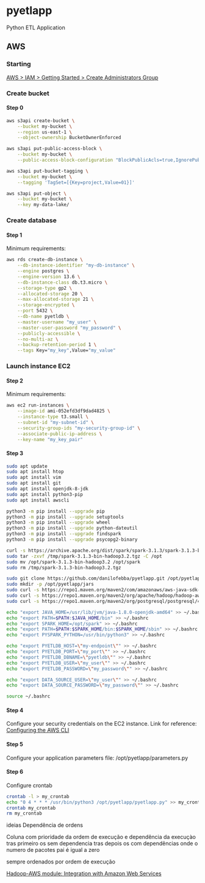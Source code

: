 # pyetlapp
Python ETL Application

## AWS
### Starting
[AWS > IAM > Getting Started > Create Administrators Group](https://docs.aws.amazon.com/pt_br/IAM/latest/UserGuide/getting-started_create-admin-group.html)
### Create bucket
#### Step 0
```bash
aws s3api create-bucket \
    --bucket my-bucket \
    --region us-east-1 \
    --object-ownership BucketOwnerEnforced

aws s3api put-public-access-block \
    --bucket my-bucket \
    --public-access-block-configuration "BlockPublicAcls=true,IgnorePublicAcls=true,BlockPublicPolicy=true,RestrictPublicBuckets=true"

aws s3api put-bucket-tagging \
    --bucket my-bucket \
    --tagging 'TagSet=[{Key=project,Value=01}]'

aws s3api put-object \
    --bucket my-bucket \
    --key my-data-lake/
```
### Create database
#### Step 1
Minimum requirements:
```bash
aws rds create-db-instance \
    --db-instance-identifier "my-db-instance" \
    --engine postgres \
    --engine-version 13.6 \
    --db-instance-class db.t3.micro \
    --storage-type gp2 \
    --allocated-storage 20 \
    --max-allocated-storage 21 \
    --storage-encrypted \
    --port 5432 \
    --db-name pyetldb \
    --master-username "my_user" \
    --master-user-password "my_password" \
    --publicly-accessible \
    --no-multi-az \
    --backup-retention-period 1 \
    --tags Key="my_key",Value="my_value"
```
### Launch instance EC2
#### Step 2
Minimum requirements:
```bash
aws ec2 run-instances \
    --image-id ami-052efd3df9dad4825 \
    --instance-type t3.small \
    --subnet-id "my-subnet-id" \
    --security-group-ids "my-security-group-id" \
    --associate-public-ip-address \
    --key-name "my_key_pair"
```
#### Step 3
```bash
sudo apt update
sudo apt install htop
sudo apt install vim
sudo apt install git
sudo apt install openjdk-8-jdk
sudo apt install python3-pip
sudo apt install awscli

python3 -m pip install --upgrade pip
python3 -m pip install --upgrade setuptools
python3 -m pip install --upgrade wheel
python3 -m pip install --upgrade python-dateutil
python3 -m pip install --upgrade findspark
python3 -m pip install --upgrade psycopg2-binary

curl -s https://archive.apache.org/dist/spark/spark-3.1.3/spark-3.1.3-bin-hadoop3.2.tgz -o /tmp/spark-3.1.3-bin-hadoop3.2.tgz
sudo tar -zxvf /tmp/spark-3.1.3-bin-hadoop3.2.tgz -C /opt
sudo mv /opt/spark-3.1.3-bin-hadoop3.2 /opt/spark
sudo rm /tmp/spark-3.1.3-bin-hadoop3.2.tgz

sudo git clone https://github.com/danilofebba/pyetlapp.git /opt/pyetlapp
sudo mkdir -p /opt/pyetlapp/jars
sudo curl -s https://repo1.maven.org/maven2/com/amazonaws/aws-java-sdk-bundle/1.12.257/aws-java-sdk-bundle-1.12.257.jar -o /opt/pyetlapp/jars
sudo curl -s https://repo1.maven.org/maven2/org/apache/hadoop/hadoop-aws/3.2.0/hadoop-aws-3.2.0.jar -o /opt/pyetlapp/jars
sudo curl -s https://repo1.maven.org/maven2/org/postgresql/postgresql/42.3.6/postgresql-42.3.6.jar -o /opt/pyetlapp/jars

echo "export JAVA_HOME=/usr/lib/jvm/java-1.8.0-openjdk-amd64" >> ~/.bashrc
echo "export PATH=$PATH:$JAVA_HOME/bin" >> ~/.bashrc
echo "export SPARK_HOME=/opt/spark" >> ~/.bashrc
echo "export PATH=$PATH:$SPARK_HOME/bin:$SPARK_HOME/sbin" >> ~/.bashrc
echo "export PYSPARK_PYTHON=/usr/bin/python3" >> ~/.bashrc

echo "export PYETLDB_HOST=\"my-endpoint\"" >> ~/.bashrc
echo "export PYETLDB_PORT=\"my_port\"" >> ~/.bashrc
echo "export PYETLDB_DBNAME=\"pyetldb\"" >> ~/.bashrc
echo "export PYETLDB_USER=\"my_user\"" >> ~/.bashrc
echo "export PYETLDB_PASSWORD=\"my_password\"" >> ~/.bashrc

echo "export DATA_SOURCE_USER=\"my_user\"" >> ~/.bashrc
echo "export DATA_SOURCE_PASSWORD=\"my_password\"" >> ~/.bashrc

source ~/.bashrc
```
#### Step 4
Configure your security credentials on the EC2 instance. Link for reference: [Configuring the AWS CLI](https://docs.aws.amazon.com/cli/latest/userguide/cli-configure-quickstart.html)
#### Step 5
Configure your application parameters file: /opt/pyetlapp/parameters.py
#### Step 6
Configure crontab

```bash
crontab -l > my_crontab
echo "0 4 * * * /usr/bin/python3 /opt/pyetlapp/pyetlapp.py" >> my_crontab
crontab my_crontab
rm my_crontab
```

ideias
Dependência de ordens

Coluna com prioridade da ordem de execução e dependência da execuçào
tras primeiro os sem dependencia
tras depois os com dependências onde o numero de pacotes pai é igual a zero

sempre ordenados por ordem de execução

[Hadoop-AWS module: Integration with Amazon Web Services](https://hadoop.apache.org/docs/stable/hadoop-aws/tools/hadoop-aws/index.html)

